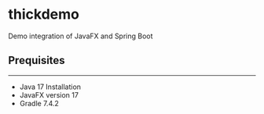 # thickdemo
 Demo integration of JavaFX and Spring Boot
 
 ## Prequisites
 ---
 - Java 17 Installation
 - JavaFX version 17
 - Gradle 7.4.2
